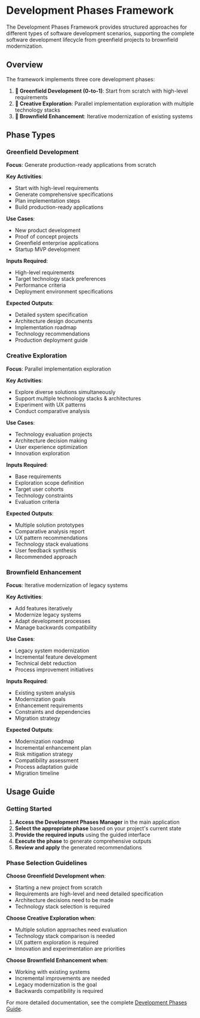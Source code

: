 # Development Phases Framework

The Development Phases Framework provides structured approaches for different types of software development scenarios, supporting the complete software development lifecycle from greenfield projects to brownfield modernization.

## Overview

The framework implements three core development phases:

1. **🌱 Greenfield Development (0-to-1)**: Start from scratch with high-level requirements
2. **🎨 Creative Exploration**: Parallel implementation exploration with multiple technology stacks
3. **🔧 Brownfield Enhancement**: Iterative modernization of existing systems

## Phase Types

### Greenfield Development

**Focus**: Generate production-ready applications from scratch

**Key Activities**:
- Start with high-level requirements
- Generate comprehensive specifications
- Plan implementation steps
- Build production-ready applications

**Use Cases**:
- New product development
- Proof of concept projects
- Greenfield enterprise applications
- Startup MVP development

**Inputs Required**:
- High-level requirements
- Target technology stack preferences
- Performance criteria
- Deployment environment specifications

**Expected Outputs**:
- Detailed system specification
- Architecture design documents
- Implementation roadmap
- Technology recommendations
- Production deployment guide

### Creative Exploration

**Focus**: Parallel implementation exploration

**Key Activities**:
- Explore diverse solutions simultaneously
- Support multiple technology stacks & architectures
- Experiment with UX patterns
- Conduct comparative analysis

**Use Cases**:
- Technology evaluation projects
- Architecture decision making
- User experience optimization
- Innovation exploration

**Inputs Required**:
- Base requirements
- Exploration scope definition
- Target user cohorts
- Technology constraints
- Evaluation criteria

**Expected Outputs**:
- Multiple solution prototypes
- Comparative analysis report
- UX pattern recommendations
- Technology stack evaluations
- User feedback synthesis
- Recommended approach

### Brownfield Enhancement

**Focus**: Iterative modernization of legacy systems

**Key Activities**:
- Add features iteratively
- Modernize legacy systems
- Adapt development processes
- Manage backwards compatibility

**Use Cases**:
- Legacy system modernization
- Incremental feature development
- Technical debt reduction
- Process improvement initiatives

**Inputs Required**:
- Existing system analysis
- Modernization goals
- Enhancement requirements
- Constraints and dependencies
- Migration strategy

**Expected Outputs**:
- Modernization roadmap
- Incremental enhancement plan
- Risk mitigation strategy
- Compatibility assessment
- Process adaptation guide
- Migration timeline

## Usage Guide

### Getting Started

1. **Access the Development Phases Manager** in the main application
2. **Select the appropriate phase** based on your project's current state
3. **Provide the required inputs** using the guided interface
4. **Execute the phase** to generate comprehensive outputs
5. **Review and apply** the generated recommendations

### Phase Selection Guidelines

**Choose Greenfield Development when**:
- Starting a new project from scratch
- Requirements are high-level and need detailed specification
- Architecture decisions need to be made
- Technology stack selection is required

**Choose Creative Exploration when**:
- Multiple solution approaches need evaluation
- Technology stack comparison is needed
- UX pattern exploration is required
- Innovation and experimentation are priorities

**Choose Brownfield Enhancement when**:
- Working with existing systems
- Incremental improvements are needed
- Legacy modernization is the goal
- Backwards compatibility is required

For more detailed documentation, see the complete [Development Phases Guide](docs/DEVELOPMENT_PHASES.md).